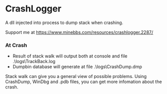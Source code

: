 # CrashLogger
A dll injected into process to dump stack when crashing.

Support me at https://www.minebbs.com/resources/crashlogger.2287/


### At Crash
- Result of stack walk will output both at console and file  .\logs\TrackBack.log
- Dumpbin database will generate at file .\logs\CrashDump.dmp

Stack walk can give you a general view of possible problems.
Using CrashDump, WinDbg and .pdb files, you can get more infomation about the crash.
